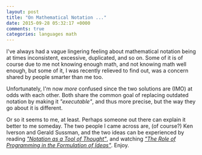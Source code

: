 ```yaml
---
layout: post
title: "On Mathematical Notation ..."
date: 2015-09-28 05:32:17 +0000
comments: true
categories: languages math
---
```


I've always had a vague lingering feeling about mathematical notation being at times inconsistent, excessive, duplicated, and so on. Some of it is of course due to me not knowing enough math, and not knowing math well enough, but some of it, I was recently relieved to find out, was a concern shared by people smarter than me too.

Unfortunately, I'm now _more_ confused since the two solutions are (IMO) at odds with each other. Both share the common goal of replacing outdated notation by making it _"executable"_, and thus more precise, but the way they go about it is different.

Or so it seems to me, at least. Perhaps someone out there can explain it better to me someday. The two people I came across are, (of course?) Ken Iverson and Gerald Sussman, and the two ideas can be experienced by reading [_"Notation as a Tool of Thought"_](http://www.jsoftware.com/papers/tot.htm), and watching [_"The Role of Programming in the Formulation of Ideas"_](https://www.youtube.com/watch?v=arMH5GjBwUQ). Enjoy.
